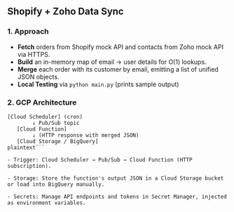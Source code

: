 ## Shopify + Zoho Data Sync

### 1. Approach

- **Fetch** orders from Shopify mock API and contacts from Zoho mock API via HTTPS.
- **Build** an in-memory map of email → user details for O(1) lookups.
- **Merge** each order with its customer by email, emitting a list of unified JSON objects.
- **Local Testing** via `python main.py` (prints sample output)

### 2. GCP Architecture

```plaintext
[Cloud Scheduler] (cron)
        ↓ Pub/Sub topic
   [Cloud Function]
        ↓ (HTTP response with merged JSON)
   [Cloud Storage / BigQuery]
plaintext```

- Trigger: Cloud Scheduler → Pub/Sub → Cloud Function (HTTP subscription).

- Storage: Store the function's output JSON in a Cloud Storage bucket or load into BigQuery manually.

- Secrets: Manage API endpoints and tokens in Secret Manager, injected as environment variables.

